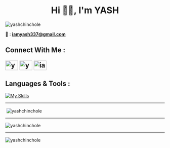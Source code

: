 
<h1 align="center">Hi 🤙🏻, I'm YASH</h1>

<h><p align="left"> <img src="https://komarev.com/ghpvc/?username=yashchinchole&label=Profile%20Views&color=66ff00&style=flat" alt="yashchinchole" /> </p><h>

📧 :  **iamyash337@gmail.com**

<h2 align="left">Connect With Me :
<p align="left">
<a href="https://linkedin.com/in/yashchinchole" target="blank"><img align="center" src="https://raw.githubusercontent.com/rahuldkjain/github-profile-readme-generator/master/src/images/icons/Social/linked-in-alt.svg" alt="yashchinchole" height="30" width="40" /></a>
<a href="https://instagram.com/yashchinchole" target="blank"><img align="center" src="https://raw.githubusercontent.com/rahuldkjain/github-profile-readme-generator/master/src/images/icons/Social/instagram.svg" alt="yashchinchole" height="30" width="40" /></a>
<a href="https://twitter.com/iamyash337" target="blank"><img align="center" src="https://raw.githubusercontent.com/rahuldkjain/github-profile-readme-generator/master/src/images/icons/Social/twitter.svg" alt="iamyash337" height="30" width="40" /></a>
</p><h2>

<h2 align="left">Languages & Tools :</h2>

[![My Skills](https://skillicons.dev/icons?i=c,cpp,python,html,css,js,react,nodejs,mongo,java,spring,git,github)](https://skillicons.dev)<hr>

<p>&nbsp;<img align="center" src="https://github-readme-stats.vercel.app/api?username=yashchinchole&show_icons=true&theme=dark&text_color=0064fa&locale=en" alt="yashchinchole" /></p><hr>

<p><img align="center" src="https://github-readme-streak-stats.herokuapp.com/?user=yashchinchole&theme=dark" alt="yashchinchole" /></p><hr>

<p><img align="left" src="https://github-readme-stats.vercel.app/api/top-langs?username=yashchinchole&show_icons=true&theme=dark&text_color=0064fa&locale=en&layout=compact" alt="yashchinchole" /></p>